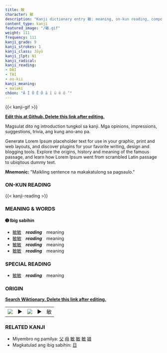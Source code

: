 ```yaml
---
title: 敏
character: 敏
description: "Kanji dictionary entry 敏: meaning, on-kun reading, compounds, origin, related kanji"
content_type: kanji
featured_image: "/敏.gif"
weight: 111
frequency: 111
kanji_grade: 9
kanji_strokes: 1
kanji_class: Jōyō
kanji_jlpt: N1
kanji_radical: 
kanji_reading: 
- DAI
- TAI
- oo-kii
kanji_meaning:
- malaki
chōon: "Ā Ī Ū Ē Ō ā ī ū ē ō ’"
---
```

[//]: # (Don't edit the line below. Kanji animated GIF code is automatically generated.)
{{< kanji-gif >}}

[//]: # (Edit below this line.)

**[Edit this at Github. Delete this link after editing.](https://github.com/tim0g/tim/tree/main/content/kanji/敏/index.md)**

Magsulat dito ng introduction tungkol sa kanji. Mga opinions, impressions, suggestions, trivia, ang kung ano-ano pa.

Generate Lorem Ipsum placeholder text for use in your graphic, print and web layouts, and discover plugins for your favorite writing, design and blogging tools. Explore the origins, history and meaning of the famous passage, and learn how Lorem Ipsum went from scrambled Latin passage to ubiqitous dummy text.
 
**Mnemonic:** "Maikling sentence na makakatulong sa pagsaulo."

### ON-KUN READING

[//]: # (Don't edit the line below. ON-KUN READING code is automatically generated.)
{{< kanji-reading >}}

### MEANING & WORDS

#### ➊ **Ibig sabihin**
  - [敏](../敏)[敏](../敏)　***reading***　meaning
  - [敏](../敏)[敏](../敏)　***reading***　meaning
  - [敏](../敏)[敏](../敏)　***reading***　meaning
  - [敏](../敏)[敏](../敏)　***reading***　meaning

### SPECIAL READING
  - [敏](../敏)[敏](../敏)　***reading***　meaning

### ORIGIN

**[Search Wiktionary. Delete this link after editing.](https://wiktionary.org/wiki/敏)**
<table class="kanji-table"><tr><td>
<img src="60px-敏-bronze.svg.png">
</td><td>▶</td><td>
<img src="60px-敏-oracle.svg.png">
</td><td>▶</td>
<td class="kanji-origin">敏</td>
</tr></table>

### RELATED KANJI
- Miyembro ng pamilya: [父](../父) [母](../母) [敏](../敏) [敏](../敏) [敏](../敏) [娘](../娘)
- Magkatulad ang ibig sabihin: [日](../日)
